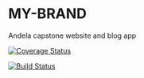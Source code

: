 # MY-BRAND
Andela capstone website and blog app

[![Coverage Status](https://coveralls.io/repos/github/Mucyo-Aime-Christian/MY-BRAND/badge.svg?branch=ft-testing-chai)](https://coveralls.io/github/Mucyo-Aime-Christian/MY-BRAND?branch=ft-testing-chai)

[![Build Status](https://travis-ci.org/Mucyo-Aime-Christian/MY-BRAND.svg?branch=develop)](https://travis-ci.org/Mucyo-Aime-Christian/MY-BRAND)